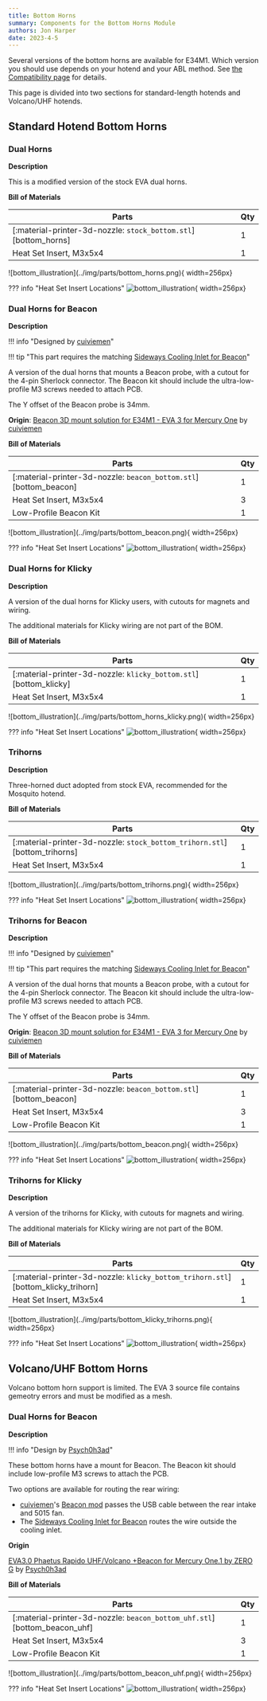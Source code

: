 ```yaml
---
title: Bottom Horns
summary: Components for the Bottom Horns Module
authors: Jon Harper
date: 2023-4-5
---
```


Several versions of the bottom horns are available for E34M1. Which version you should use depends on your hotend and your ABL method. See [the Compatibility page](../compat/index.md#bottom-horns) for details.

This page is divided into two sections for standard-length hotends and Volcano/UHF hotends.

## Standard Hotend Bottom Horns

### Dual Horns
<div markdown class="jh-grid-container jh-grid-2">
<div markdown class="jh-grid-para">

**Description**

This is a modified version of the stock EVA dual horns.

**Bill of Materials**

| Parts     | Qty |
|-----------|-----|
| [:material-printer-3d-nozzle: `stock_bottom.stl`][bottom_horns]     | 1 |
| Heat Set Insert, M3x5x4   | 1 |

</div>
<div markdown class="jh-grid-img">
![bottom_illustration](../img/parts/bottom_horns.png){ width=256px}

??? info "Heat Set Insert Locations"
    ![bottom_illustration](../img/inserts/bottom.png){ width=256px}
</div>
</div>

### Dual Horns for Beacon

<div markdown class="jh-grid-container jh-grid-2">
<div markdown class="jh-grid-para">

**Description**

!!! info "Designed by [cuiviemen](https://www.printables.com/@cuiviemen_127292)"

!!! tip "This part requires the matching [Sideways Cooling Inlet for Beacon](rear.md#sideways-cooling-inlet-for-beacon)"

A version of the dual horns that mounts a Beacon probe, with a cutout for the 4-pin Sherlock connector. The Beacon kit should include the ultra-low-profile M3 screws needed to attach PCB.

The Y offset of the Beacon probe is 34mm.

**Origin**: [Beacon 3D mount solution for E34M1 - EVA 3 for Mercury One](https://www.printables.com/model/438193-beacon-3d-mount-solution-for-e34m1-eva-3-for-mercu) by [cuiviemen](https://www.printables.com/@cuiviemen_127292)

**Bill of Materials**

| Parts     | Qty |
|-----------|-----|
| [:material-printer-3d-nozzle: `beacon_bottom.stl`][bottom_beacon]     | 1 | 
| Heat Set Insert, M3x5x4   | 3 |
| Low-Profile Beacon Kit    | 1 |

</div>
<div markdown class="jh-grid-img">
![bottom_illustration](../img/parts/bottom_beacon.png){ width=256px}

??? info "Heat Set Insert Locations"
    ![bottom_illustration](../img/inserts/bottom_beacon.png){ width=256px}
</div>
</div>

### Dual Horns for Klicky

<div markdown class="jh-grid-container jh-grid-2">
<div markdown class="jh-grid-para">

**Description**

A version of the dual horns for Klicky users, with cutouts for magnets and wiring.

The additional materials for Klicky wiring are not part of the BOM.

**Bill of Materials**

| Parts     | Qty |
|-----------|-----|
| [:material-printer-3d-nozzle: `klicky_bottom.stl`][bottom_klicky]     | 1 |
| Heat Set Insert, M3x5x4   | 1 |

</div>
<div markdown class="jh-grid-img">
![bottom_illustration](../img/parts/bottom_horns_klicky.png){ width=256px}

??? info "Heat Set Insert Locations"
    ![bottom_illustration](../img/inserts/bottom_klicky.png){ width=256px}
</div>
</div>

### Trihorns

<div markdown class="jh-grid-container jh-grid-2">
<div markdown class="jh-grid-para">

**Description**

Three-horned duct adopted from stock EVA, recommended for the Mosquito hotend.

**Bill of Materials**

| Parts     | Qty |
|-----------|-----|
| [:material-printer-3d-nozzle: `stock_bottom_trihorn.stl`][bottom_trihorns]     | 1 |
| Heat Set Insert, M3x5x4   | 1 |

</div>
<div markdown class="jh-grid-img">
![bottom_illustration](../img/parts/bottom_trihorns.png){ width=256px}

??? info "Heat Set Insert Locations"
    ![bottom_illustration](../img/inserts/bottom_trihorn.png){ width=256px}
</div>
</div>

### Trihorns for Beacon

<div markdown class="jh-grid-container jh-grid-2">
<div markdown class="jh-grid-para">

**Description**

!!! info "Designed by [cuiviemen](https://www.printables.com/@cuiviemen_127292)"

!!! tip "This part requires the matching [Sideways Cooling Inlet for Beacon](rear.md#sideways-cooling-inlet-for-beacon)"

A version of the dual horns that mounts a Beacon probe, with a cutout for the 4-pin Sherlock connector. The Beacon kit should include the ultra-low-profile M3 screws needed to attach PCB.

The Y offset of the Beacon probe is 34mm.

**Origin**: [Beacon 3D mount solution for E34M1 - EVA 3 for Mercury One](https://www.printables.com/model/438193-beacon-3d-mount-solution-for-e34m1-eva-3-for-mercu) by [cuiviemen](https://www.printables.com/@cuiviemen_127292)

**Bill of Materials**

| Parts     | Qty |
|-----------|-----|
| [:material-printer-3d-nozzle: `beacon_bottom.stl`][bottom_beacon]     | 1 | 
| Heat Set Insert, M3x5x4   | 3 |
| Low-Profile Beacon Kit    | 1 |

</div>
<div markdown class="jh-grid-img">
![bottom_illustration](../img/parts/bottom_beacon.png){ width=256px}

??? info "Heat Set Insert Locations"
    ![bottom_illustration](../img/inserts/bottom_beacon.png){ width=256px}
</div>
</div>


### Trihorns for Klicky

<div markdown class="jh-grid-container jh-grid-2">
<div markdown class="jh-grid-para">

**Description**

A version of the trihorns for Klicky, with cutouts for magnets and wiring.

The additional materials for Klicky wiring are not part of the BOM.

**Bill of Materials**

| Parts     | Qty |
|-----------|-----|
| [:material-printer-3d-nozzle: `klicky_bottom_trihorn.stl`][bottom_klicky_trihorn]     | 1 |
| Heat Set Insert, M3x5x4   | 1 |

</div>
<div markdown class="jh-grid-img">
![bottom_illustration](../img/parts/bottom_klicky_trihorns.png){ width=256px}

??? info "Heat Set Insert Locations"
    ![bottom_illustration](../img/inserts/bottom_trihorn_klicky.png){ width=256px}

</div>
</div>

## Volcano/UHF Bottom Horns

Volcano bottom horn support is limited. The EVA 3 source file contains gemeotry errors and must be modified as a mesh.

### Dual Horns for Beacon

<div markdown class="jh-grid-container jh-grid-2">
<div markdown class="jh-grid-para">

**Description**

!!! info "Design by [Psych0h3ad](https://www.printables.com/@Psych0h3ad_168275)"

These bottom horns have a mount for Beacon. The Beacon kit should include low-profile M3 screws to attach the PCB.

Two options are available for routing the rear wiring:

- [cuiviemen](https://www.printables.com/@cuiviemen_127292)'s [Beacon mod](https://www.printables.com/model/438193-beacon-3d-mount-solution-for-e34m1-eva-3-for-mercu) passes the USB cable between the rear intake and 5015 fan.
- The [Sideways Cooling Inlet for Beacon](rear.md#sideways-cooling-inlet-for-beacon) routes the wire outside the cooling inlet.

**Origin**

[EVA3.0 Phaetus Rapido UHF/Volcano +Beacon for Mercury One.1 by ZERO G](https://www.printables.com/model/428524-eva30-phaetus-rapido-uhfvolcano-beacon-for-mercury) by [Psych0h3ad](https://www.printables.com/@Psych0h3ad_168275)

**Bill of Materials**

| Parts     | Qty |
|-----------|-----|
| [:material-printer-3d-nozzle: `beacon_bottom_uhf.stl`][bottom_beacon_uhf]     | 1 |
| Heat Set Insert, M3x5x4   | 3 |
| Low-Profile Beacon Kit    | 1 |

</div>
<div markdown class="jh-grid-img">
![bottom_illustration](../img/parts/bottom_beacon_uhf.png){ width=256px}

??? info "Heat Set Insert Locations"
    ![bottom_illustration](../img/inserts/bottom_beacon_uhf.png){ width=256px}
</div>
</div>